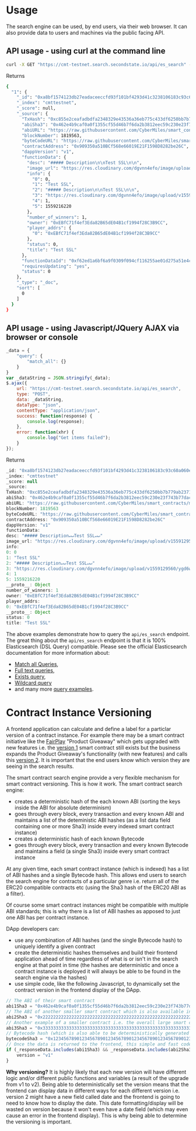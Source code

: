 # Usage

The search engine can be used, by end users, via their web browser. It can also provide data to users and machines via the public facing API.

## API usage - using curl at the command line

```bash
curl -X GET "https://cmt-testnet.search.secondstate.io/api/es_search" -H 'Content-Type: application/json' -d' {"query": {"match": {"contractAddress": "0x909350a510BCf568e66019E21F1598D8282be26C"}}}'
```
Returns
```bash
{
  "1": {
    "_id": "0xa8bf1574123db27eadaceeccfd93f101bf4293d41c3238106183c93c60a060e8", 
    "_index": "cmttestnet", 
    "_score": null, 
    "_source": {
      "TxHash": "0xc855e2ceafadbdfa2348329e43536a36eb775c433df6250bb7b779ab23712fb2", 
      "abiSha3": "0x462e4b9caf0a0f1355cf55d46b7f6da2b3812eec59c230e23f743b77dac4491c", 
      "abiURL": "https://raw.githubusercontent.com/CyberMiles/smart_contracts/master/FairPlay/v1/dapp/FairPlay.abi", 
      "blockNumber": 1819563, 
      "byteCodeURL": "https://raw.githubusercontent.com/CyberMiles/smart_contracts/master/FairPlay/v1/dapp/FairPlay.bin", 
      "contractAddress": "0x909350a510BCf568e66019E21F1598D8282be26C", 
      "dappVersion": "v1", 
      "functionData": {
        "desc": "##### Description\n\nTest SSL\n\n", 
        "image_url": "https://res.cloudinary.com/dgvnn4efo/image/upload/v1559129560/ygd6wnjmi79bm5iih9cn.jpg", 
        "info": {
          "0": 0, 
          "1": "Test SSL", 
          "2": "##### Description\n\nTest SSL\n\n", 
          "3": "https://res.cloudinary.com/dgvnn4efo/image/upload/v1559129560/ygd6wnjmi79bm5iih9cn.jpg", 
          "4": 1, 
          "5": 1559216220
        }, 
        "number_of_winners": 1, 
        "owner": "0xEBfC71f4ef3Eda82B65dE04B1cf1994f28C3B9CC", 
        "player_addrs": {
          "0": "0xEBfC71f4ef3Eda82B65dE04B1cf1994f28C3B9CC"
        }, 
        "status": 0, 
        "title": "Test SSL"
      }, 
      "functionDataId": "0xf62ed1a6bf6a9f0309f094cf116255ae01d275a51e4c7dcc06e301e599a76dc0", 
      "requiresUpdating": "yes", 
      "status": 0
    }, 
    "_type": "_doc", 
    "sort": [
      0
    ]
  }
}

```

## API usage - using Javascript/JQuery AJAX via browser or console
```javascript
_data = {
    "query": {
        "match_all": {}
    }
}
var _dataString = JSON.stringify(_data);
$.ajax({
    url: "https://cmt-testnet.search.secondstate.io/api/es_search",
    type: "POST",
    data: _dataString,
    dataType: "json",
    contentType: "application/json",
    success: function(response) {
        console.log(response);
    },
    error: function(xhr) {
        console.log("Get items failed");
    }
});
```
Returns
```javascript
_id: "0xa8bf1574123db27eadaceeccfd93f101bf4293d41c3238106183c93c60a060e8"
_index: "cmttestnet"
_score: null
_source:
TxHash: "0xc855e2ceafadbdfa2348329e43536a36eb775c433df6250bb7b779ab23712fb2"
abiSha3: "0x462e4b9caf0a0f1355cf55d46b7f6da2b3812eec59c230e23f743b77dac4491c"
abiURL: "https://raw.githubusercontent.com/CyberMiles/smart_contracts/master/FairPlay/v1/dapp/FairPlay.abi"
blockNumber: 1819563
byteCodeURL: "https://raw.githubusercontent.com/CyberMiles/smart_contracts/master/FairPlay/v1/dapp/FairPlay.bin"
contractAddress: "0x909350a510BCf568e66019E21F1598D8282be26C"
dappVersion: "v1"
functionData:
desc: "##### Description↵↵Test SSL↵↵"
image_url: "https://res.cloudinary.com/dgvnn4efo/image/upload/v1559129560/ygd6wnjmi79bm5iih9cn.jpg"
info:
0: 0
1: "Test SSL"
2: "##### Description↵↵Test SSL↵↵"
3: "https://res.cloudinary.com/dgvnn4efo/image/upload/v1559129560/ygd6wnjmi79bm5iih9cn.jpg"
4: 1
5: 1559216220
__proto__: Object
number_of_winners: 1
owner: "0xEBfC71f4ef3Eda82B65dE04B1cf1994f28C3B9CC"
player_addrs:
0: "0xEBfC71f4ef3Eda82B65dE04B1cf1994f28C3B9CC"
__proto__: Object
status: 0
title: "Test SSL"
```

The above examples demonstrate how to query the `api/es_search` endpoint. The great thing about the `api/es_search` endpoint is that it is 100% Elasticsearch (DSL Query) compatible. Please see the official Elasticsearch documentation for more information about:
- [Match all Queries](https://www.elastic.co/guide/en/elasticsearch/reference/current/query-dsl-match-all-query.html), 
- [Full text queries](https://www.elastic.co/guide/en/elasticsearch/reference/current/full-text-queries.html), 
- [Exists query](https://www.elastic.co/guide/en/elasticsearch/reference/current/query-dsl-exists-query.html), 
- [Wildcard query](https://www.elastic.co/guide/en/elasticsearch/reference/current/query-dsl-wildcard-query.html) 
- and many more [query examples](https://www.elastic.co/guide/en/elasticsearch/reference/current/search-request-body.html).

# Contract Instance Versioning

A frontend application can calculate and define a label for a particlar version of a contract instance. For example there may be a smart contract initiative like the [FairPlay](https://github.com/CyberMiles/smart_contracts/tree/master/FairPlay) "Product Giveaway" which gets upgraded with new features i.e. the [version 1](https://github.com/CyberMiles/smart_contracts/tree/master/FairPlay/v1) smart contract still exists but the business expands the Product Giveaway's functionality (with new features) and calls this [version 2](https://github.com/CyberMiles/smart_contracts/tree/master/FairPlay/v2). It is important that the end users know which version they are seeing in the search results.

The smart contract search engine provide a very flexible mechanism for smart contract versioning. 
This is how it work. 
The smart contract search engine:
- creates a deterministic hash of the each known ABI (sorting the keys inside the ABI for absolute determinism) 
- goes through every block, every transaction and every known ABI and maintains a list of the deteministic ABI hashes (as a list data field containing one or more Sha3) inside every indexed smart contract instance)
- creates a deterministic hash of each known Bytecode 
- goes through every block, every transaction and every known Bytecode and maintains a field (a single Sha3) inside every smart contract instance

At any given time, each smart contract instance (which is indexed) has a list of ABI hashes and a single Bytecode hash. This allows end users to search the search engine for contracts of a particular genre i.e. return all of the ERC20 compatible contracts etc (using the Sha3 hash of the ERC20 ABI as a filter). 

Of course some smart contract instances might be compatible with multiple ABI standards; this is why there is a list of ABI hashes as apposed to just one ABI has per contract instance.

DApp developers can:
- use any combination of ABI hashes (and the single Bytecode hash) to uniquely identify a given contract
- create the deterministic hashes themselves and build their frontend application ahead of time regardless of what is or isn't in the search engine at that point in time (the hashes are deterministic and once a contract instance is deployed it will always be able to be found in the search engine via the hashes)
- use simple code, like the following Javascript, to dynamically set the contract version in the frontend display of the DApp.

```Javascript
// The ABI of their smart contract
abi1Sha3 = "0x462e4b9caf0a0f1355cf55d46b7f6da2b3812eec59c230e23f743b77dac4491c";
// The ABI of another smaller smart contract which is also available internally
abi2Sha3 = "0x2222222222222222222222222222222222222222222222222222222222222222";
// Another example of a smaller contract i.e. the overall large smart contract might have internal ERC20 or ERC721 functionality
abi3Sha3 = "0x3333333333333333333333333333333333333333333333333333333333333333";
// Bytecode hash (which is also able to be deterministically generated by the frontend developer ahead of time)
bytecodeSha3 = "0x1234567890123456789012345678901234567890123456789012345678901234567";
// Once the data is returned to the frontend, this simple and fast code can be used to set the version number for display
if (_responseData.includes(abi1Sha3) && _responseData.includes(abi2Sha3) && _responseData.includes(abi3Sha3) && _responseData.includes(bytecodeSha3)){
    version = "v1"
}
```
**Why versioning?**
It is highly likely that each new version will have different logic and/or different public functions and variables (a result of the upgrade from v1 to v2). Being able to deterministically set the version means that the frontend can display data in different ways for each different version i.e. version 2 might have a new field called date and the frontend is going to need to know how to display the date. This date formatting/display will be wasted on version because it won't even have a date field (which may even cause an error in the frontend display). This is why being able to determine the versioning is important.
